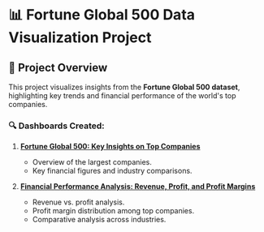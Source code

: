 # 📊 Fortune Global 500 Data Visualization Project

## 📝 Project Overview  
This project visualizes insights from the **Fortune Global 500 dataset**, highlighting key trends and financial performance of the world's top companies.

### 🔍 Dashboards Created:
1. **[Fortune Global 500: Key Insights on Top Companies]([Your_Tableau_Public_Link_1](https://public.tableau.com/shared/284NGH9MP?:display_count=n&:origin=viz_share_link))**
   - Overview of the largest companies.
   - Key financial figures and industry comparisons.


2. **[Financial Performance Analysis: Revenue, Profit, and Profit Margins](https://public.tableau.com/views/FinancialPerformanceAnalysisRevenueProfitandProfitMargins/FinancialPerformanceAnalysisRevenueProfitandProfitMargins?:language=en-GB&:sid=&:redirect=auth&:display_count=n&:origin=viz_share_link)**
   - Revenue vs. profit analysis.
   - Profit margin distribution among top companies.
   - Comparative analysis across industries.

